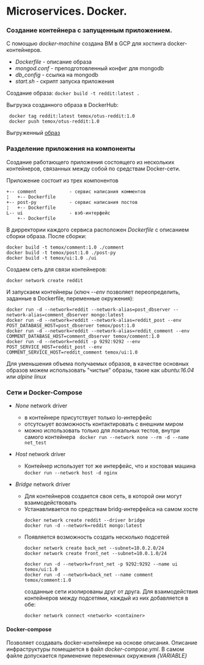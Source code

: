 # Microservices. Docker.
### Создание контейнера с запущенным приложением.

С помощью *docker-machine* создана ВМ в GCP для хостинга docker-контейнеров.

* *Dockerfile* - описание образа
* *mongod.conf* - преподготовленный конфиг для mongodb
* *db_config* - ссылка на mongodb
* *start.sh* - скрипт запуска приложения

Создание образа:
` docker build -t reddit:latest . `

Выгрузка созданного образа в DockerHub:
```
 docker tag reddit:latest temox/otus-reddit:1.0
 docker push temox/otus-reddit:1.0
```
Выгруженный [образ](https://hub.docker.com/r/temox/otus-reddit)

### Разделение приложения на компоненты
Создание работающего приложения состоящего из нескольких контейнеров, связанных между собой по средствам Docker-сети.

Приложение состоит из трех компонентов
```
+-- comment            - сервис написания комментов
¦   +-- Dockerfile
+-- post-py            - сервис написания постов
¦   +-- Dockerfile
L-- ui                 - вэб-интерфейс
    +-- Dockerfile
```

В дирректории каждого сервиса расположен _Dockerfile_ с описанием сборки образа.
После сборки:
```
docker build -t temox/comment:1.0 ./comment
docker build -t temox/post:1.0 ./post-py
docker build -t temox/ui:1.0 ./ui
```

Создаем сеть для связи контейнеров:
```
docker network create reddit
```

И запускаем контейнеры (ключ _--env_ позволяет переопределить, заданные в Dockerfile, переменные окружения):
```
docker run -d --network=reddit --network-alias=post_dbserver --network-alias=comment_dbserver mongo:latest
docker run -d --network=reddit --network-alias=reddit_post --env POST_DATABASE_HOST=post_dbserver temox/post:1.0 
docker run -d --network=reddit --network-alias=reddit_comment --env COMMENT_DATABASE_HOST=comment_dbserver temox/comment:1.0
docker run -d --network=reddit -p 9292:9292 --env POST_SERVICE_HOST=reddit_post --env COMMENT_SERVICE_HOST=reddit_comment temox/ui:1.0
```
Для уменьшения объема получаемых образов, в качестве основных образов можем использовать "чистые" образы, такие как _ubuntu:16.04_ или _alpine linux_

### Сети и Docker-Compose

* *None* network driver
  - в контейнере присутствует только lo-интерфейс
  - отсутсыует возможность контактировать с внешним миром
  - можно использовать только для локальных тестов, внутри самого контейнера
    ` docker run --network none --rm -d --name net_test`
 
* *Host* network driver
  - Контейнер использует тот же интерфейс, что и хостовая машина
    `docker run --network host -d nginx`

* *Bridge* network driver
  - Для контейнеров создается своя сеть, в которой они могут взаимодействовать
  - Устанавливается по средствам bridg-интерфейса на самом хосте
     ```
     docker network create reddit --driver bridge
     docker run -d --network=reddit mongo:latest
     ```
  - Появляется возможность создать несколько подсетей
     ```
     docker network create back_net --subnet=10.0.2.0/24
     docker network create front_net --subnet=10.0.1.0/24
     
     docker run -d --network=front_net -p 9292:9292 --name ui temox/ui:1.0
     docker run -d --network=back_net --name comment temox/comment:1.0
     ```
     созданные сети изолированы друг от друга. Для взаимодействия контейнеров между подсетями, каждый из них добавляется в обе:
     ```
     docker network connect <network> <container>
     ```
 
 #### Docker-compose
 Позволяет создавать docker-контейнере на основе описания.
 Описание инфраструктуры помещается в файл _docker-compose.yml_.
 В самом файле допускается применение переменных окружения _{VARIABLE}_